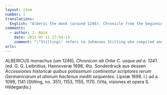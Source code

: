 ```yaml
---
layout: item
number: 1
translations:
  English: "Alberic the monk (around 1246). Chronicle from the beginning of the world up until the year 1241 (editor G[odfrid] [Wilhelm]  Leibniz, Hannover 1698, 4to. Special edition [extracted] from his [Leibniz'] Historical compilations, in which are contained mainly writers on German and other events until now unpublished. Leipzig 1698. I.) [Hildegard mentioned ] at the years 1099, 1141 (Stilting, no. 351), 1153, 1155, 1170. (Life, visions and works of St. Hildegard.) [Trans. J. Bain]"
comments:
  - author: J. Bain
    date: 2011-07-11 17:54:13
    comment: "\"Stilting\" refers to Johannes Stilting who compiled and commented on documents pertaining to Hildegard's life, published in Acta Sanctorum Vol. 44 (Antwerp: 1755). When von der Linde says \"Stilting, no.351\" he is referring to a paragraph number in the first large section devoted to Hildegard in the Acta Sanctorum (pp.629-679), except that in this case he got the numbering wrong (it should read paragraph 34)."
urls:
---
```


ALBERICUS monachus (um 1246), <em>Chronicon ab Orbe C. usque ad a. 1241</em>. (ed. G. G. Leibnitius, Hannoveræ 1698, 4to. Sonderdruck aus dessen <em>Accessiones historicæ quibus potissimum continentur scriptores rerum Germanicarum et aliorum hactenus inediti sequentes</em>. Lipsiæ 1698. I.) ad a. 1099, 1141 (Stilting, no. 351), 1153, 1155, 1170. (Vita, visiones et opera S. Hildegardis.)
